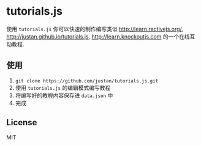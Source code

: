 tutorials.js
============

使用 `tutorials.js` 你可以快速的制作编写类似 http://learn.ractivejs.org/, http://justan.github.io/tutorials.js, http://learn.knockoutjs.com 的一个在线互动教程.

使用
---

1. `git clone https://github.com/justan/tutorials.js.git`
2. 使用 `tutorials.js` 的编辑模式编写教程
3. 将编写好的教程内容保存进 `data.json` 中
4. 完成

License
---
MIT